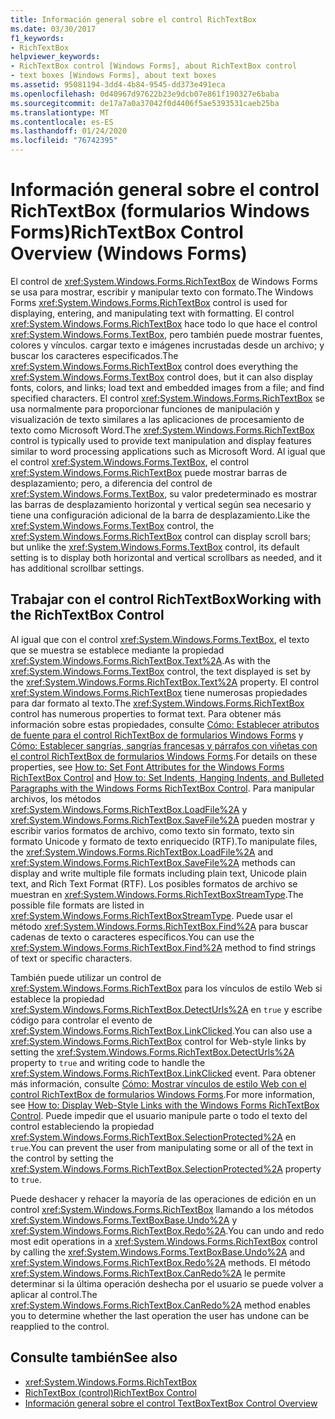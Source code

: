 ```yaml
---
title: Información general sobre el control RichTextBox
ms.date: 03/30/2017
f1_keywords:
- RichTextBox
helpviewer_keywords:
- RichTextBox control [Windows Forms], about RichTextBox control
- text boxes [Windows Forms], about text boxes
ms.assetid: 95081194-3dd4-4b84-9545-dd373e491eca
ms.openlocfilehash: 0d40967d97622b23e9dcb07e861f190327e6baba
ms.sourcegitcommit: de17a7a0a37042f0d4406f5ae5393531caeb25ba
ms.translationtype: MT
ms.contentlocale: es-ES
ms.lasthandoff: 01/24/2020
ms.locfileid: "76742395"
---
```

# <a name="richtextbox-control-overview-windows-forms"></a><span data-ttu-id="b05af-102">Información general sobre el control RichTextBox (formularios Windows Forms)</span><span class="sxs-lookup"><span data-stu-id="b05af-102">RichTextBox Control Overview (Windows Forms)</span></span>
<span data-ttu-id="b05af-103">El control de <xref:System.Windows.Forms.RichTextBox> de Windows Forms se usa para mostrar, escribir y manipular texto con formato.</span><span class="sxs-lookup"><span data-stu-id="b05af-103">The Windows Forms <xref:System.Windows.Forms.RichTextBox> control is used for displaying, entering, and manipulating text with formatting.</span></span> <span data-ttu-id="b05af-104">El control <xref:System.Windows.Forms.RichTextBox> hace todo lo que hace el control <xref:System.Windows.Forms.TextBox>, pero también puede mostrar fuentes, colores y vínculos. cargar texto e imágenes incrustadas desde un archivo; y buscar los caracteres especificados.</span><span class="sxs-lookup"><span data-stu-id="b05af-104">The <xref:System.Windows.Forms.RichTextBox> control does everything the <xref:System.Windows.Forms.TextBox> control does, but it can also display fonts, colors, and links; load text and embedded images from a file; and find specified characters.</span></span> <span data-ttu-id="b05af-105">El control <xref:System.Windows.Forms.RichTextBox> se usa normalmente para proporcionar funciones de manipulación y visualización de texto similares a las aplicaciones de procesamiento de texto como Microsoft Word.</span><span class="sxs-lookup"><span data-stu-id="b05af-105">The <xref:System.Windows.Forms.RichTextBox> control is typically used to provide text manipulation and display features similar to word processing applications such as Microsoft Word.</span></span> <span data-ttu-id="b05af-106">Al igual que el control <xref:System.Windows.Forms.TextBox>, el control <xref:System.Windows.Forms.RichTextBox> puede mostrar barras de desplazamiento; pero, a diferencia del control de <xref:System.Windows.Forms.TextBox>, su valor predeterminado es mostrar las barras de desplazamiento horizontal y vertical según sea necesario y tiene una configuración adicional de la barra de desplazamiento.</span><span class="sxs-lookup"><span data-stu-id="b05af-106">Like the <xref:System.Windows.Forms.TextBox> control, the <xref:System.Windows.Forms.RichTextBox> control can display scroll bars; but unlike the <xref:System.Windows.Forms.TextBox> control, its default setting is to display both horizontal and vertical scrollbars as needed, and it has additional scrollbar settings.</span></span>  
  
## <a name="working-with-the-richtextbox-control"></a><span data-ttu-id="b05af-107">Trabajar con el control RichTextBox</span><span class="sxs-lookup"><span data-stu-id="b05af-107">Working with the RichTextBox Control</span></span>  
 <span data-ttu-id="b05af-108">Al igual que con el control <xref:System.Windows.Forms.TextBox>, el texto que se muestra se establece mediante la propiedad <xref:System.Windows.Forms.RichTextBox.Text%2A>.</span><span class="sxs-lookup"><span data-stu-id="b05af-108">As with the <xref:System.Windows.Forms.TextBox> control, the text displayed is set by the <xref:System.Windows.Forms.RichTextBox.Text%2A> property.</span></span> <span data-ttu-id="b05af-109">El control <xref:System.Windows.Forms.RichTextBox> tiene numerosas propiedades para dar formato al texto.</span><span class="sxs-lookup"><span data-stu-id="b05af-109">The <xref:System.Windows.Forms.RichTextBox> control has numerous properties to format text.</span></span> <span data-ttu-id="b05af-110">Para obtener más información sobre estas propiedades, consulte [Cómo: Establecer atributos de fuente para el control RichTextBox de formularios Windows Forms](how-to-set-font-attributes-for-the-windows-forms-richtextbox-control.md) y [Cómo: Establecer sangrías, sangrías francesas y párrafos con viñetas con el control RichTextBox de formularios Windows Forms](set-indents-hanging-indents-bulleted-paragraphs-with-wf-richtextbox.md).</span><span class="sxs-lookup"><span data-stu-id="b05af-110">For details on these properties, see [How to: Set Font Attributes for the Windows Forms RichTextBox Control](how-to-set-font-attributes-for-the-windows-forms-richtextbox-control.md) and [How to: Set Indents, Hanging Indents, and Bulleted Paragraphs with the Windows Forms RichTextBox Control](set-indents-hanging-indents-bulleted-paragraphs-with-wf-richtextbox.md).</span></span> <span data-ttu-id="b05af-111">Para manipular archivos, los métodos <xref:System.Windows.Forms.RichTextBox.LoadFile%2A> y <xref:System.Windows.Forms.RichTextBox.SaveFile%2A> pueden mostrar y escribir varios formatos de archivo, como texto sin formato, texto sin formato Unicode y formato de texto enriquecido (RTF).</span><span class="sxs-lookup"><span data-stu-id="b05af-111">To manipulate files, the <xref:System.Windows.Forms.RichTextBox.LoadFile%2A> and <xref:System.Windows.Forms.RichTextBox.SaveFile%2A> methods can display and write multiple file formats including plain text, Unicode plain text, and Rich Text Format (RTF).</span></span> <span data-ttu-id="b05af-112">Los posibles formatos de archivo se muestran en <xref:System.Windows.Forms.RichTextBoxStreamType>.</span><span class="sxs-lookup"><span data-stu-id="b05af-112">The possible file formats are listed in <xref:System.Windows.Forms.RichTextBoxStreamType>.</span></span> <span data-ttu-id="b05af-113">Puede usar el método <xref:System.Windows.Forms.RichTextBox.Find%2A> para buscar cadenas de texto o caracteres específicos.</span><span class="sxs-lookup"><span data-stu-id="b05af-113">You can use the <xref:System.Windows.Forms.RichTextBox.Find%2A> method to find strings of text or specific characters.</span></span>  
  
 <span data-ttu-id="b05af-114">También puede utilizar un control de <xref:System.Windows.Forms.RichTextBox> para los vínculos de estilo Web si establece la propiedad <xref:System.Windows.Forms.RichTextBox.DetectUrls%2A> en `true` y escribe código para controlar el evento de <xref:System.Windows.Forms.RichTextBox.LinkClicked>.</span><span class="sxs-lookup"><span data-stu-id="b05af-114">You can also use a <xref:System.Windows.Forms.RichTextBox> control for Web-style links by setting the <xref:System.Windows.Forms.RichTextBox.DetectUrls%2A> property to `true` and writing code to handle the <xref:System.Windows.Forms.RichTextBox.LinkClicked> event.</span></span> <span data-ttu-id="b05af-115">Para obtener más información, consulte [Cómo: Mostrar vínculos de estilo Web con el control RichTextBox de formularios Windows Forms](how-to-display-web-style-links-with-the-windows-forms-richtextbox-control.md).</span><span class="sxs-lookup"><span data-stu-id="b05af-115">For more information, see [How to: Display Web-Style Links with the Windows Forms RichTextBox Control](how-to-display-web-style-links-with-the-windows-forms-richtextbox-control.md).</span></span> <span data-ttu-id="b05af-116">Puede impedir que el usuario manipule parte o todo el texto del control estableciendo la propiedad <xref:System.Windows.Forms.RichTextBox.SelectionProtected%2A> en `true`.</span><span class="sxs-lookup"><span data-stu-id="b05af-116">You can prevent the user from manipulating some or all of the text in the control by setting the <xref:System.Windows.Forms.RichTextBox.SelectionProtected%2A> property to `true`.</span></span>  
  
 <span data-ttu-id="b05af-117">Puede deshacer y rehacer la mayoría de las operaciones de edición en un control <xref:System.Windows.Forms.RichTextBox> llamando a los métodos <xref:System.Windows.Forms.TextBoxBase.Undo%2A> y <xref:System.Windows.Forms.RichTextBox.Redo%2A>.</span><span class="sxs-lookup"><span data-stu-id="b05af-117">You can undo and redo most edit operations in a <xref:System.Windows.Forms.RichTextBox> control by calling the <xref:System.Windows.Forms.TextBoxBase.Undo%2A> and <xref:System.Windows.Forms.RichTextBox.Redo%2A> methods.</span></span> <span data-ttu-id="b05af-118">El método <xref:System.Windows.Forms.RichTextBox.CanRedo%2A> le permite determinar si la última operación deshecha por el usuario se puede volver a aplicar al control.</span><span class="sxs-lookup"><span data-stu-id="b05af-118">The <xref:System.Windows.Forms.RichTextBox.CanRedo%2A> method enables you to determine whether the last operation the user has undone can be reapplied to the control.</span></span>  
  
## <a name="see-also"></a><span data-ttu-id="b05af-119">Consulte también</span><span class="sxs-lookup"><span data-stu-id="b05af-119">See also</span></span>

- <xref:System.Windows.Forms.RichTextBox>
- [<span data-ttu-id="b05af-120">RichTextBox (control)</span><span class="sxs-lookup"><span data-stu-id="b05af-120">RichTextBox Control</span></span>](richtextbox-control-windows-forms.md)
- [<span data-ttu-id="b05af-121">Información general sobre el control TextBox</span><span class="sxs-lookup"><span data-stu-id="b05af-121">TextBox Control Overview</span></span>](textbox-control-overview-windows-forms.md)
